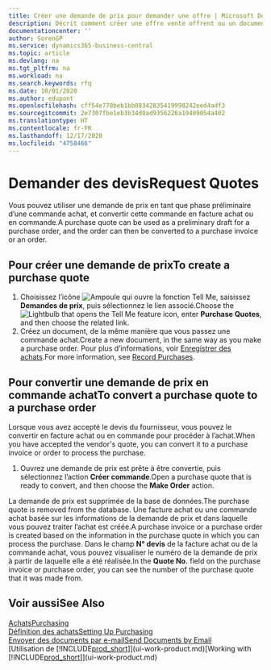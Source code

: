 ```yaml
---
title: Créer une demande de prix pour demander une offre | Microsoft Docs
description: Décrit comment créer une offre vente offrent ou un document de demande de proposition pour enregistrer votre offre à un client pour vendre des produits dans certaines conditions.
documentationcenter: ''
author: SorenGP
ms.service: dynamics365-business-central
ms.topic: article
ms.devlang: na
ms.tgt_pltfrm: na
ms.workload: na
ms.search.keywords: rfq
ms.date: 10/01/2020
ms.author: edupont
ms.openlocfilehash: cff54e778beb1bb08342835419998242eed4adf3
ms.sourcegitcommit: 2e7307fbe1eb3b34d0ad9356226a19409054a402
ms.translationtype: HT
ms.contentlocale: fr-FR
ms.lasthandoff: 12/17/2020
ms.locfileid: "4758466"
---
```

# <a name="request-quotes"></a><span data-ttu-id="760a4-103">Demander des devis</span><span class="sxs-lookup"><span data-stu-id="760a4-103">Request Quotes</span></span>
<span data-ttu-id="760a4-104">Vous pouvez utiliser une demande de prix en tant que phase préliminaire d’une commande achat, et convertir cette commande en facture achat ou en commande.</span><span class="sxs-lookup"><span data-stu-id="760a4-104">A purchase quote can be used as a preliminary draft for a purchase order, and the order can then be converted to a purchase invoice or an order.</span></span>


## <a name="to-create-a-purchase-quote"></a><span data-ttu-id="760a4-105">Pour créer une demande de prix</span><span class="sxs-lookup"><span data-stu-id="760a4-105">To create a purchase quote</span></span>
1. <span data-ttu-id="760a4-106">Choisissez l’icône ![Ampoule qui ouvre la fonction Tell Me](media/ui-search/search_small.png "Dites-moi ce que vous voulez faire"), saisissez **Demandes de prix**, puis sélectionnez le lien associé.</span><span class="sxs-lookup"><span data-stu-id="760a4-106">Choose the ![Lightbulb that opens the Tell Me feature](media/ui-search/search_small.png "Tell me what you want to do") icon, enter **Purchase Quotes**, and then choose the related link.</span></span>
2. <span data-ttu-id="760a4-107">Créez un document, de la même manière que vous passez une commande achat.</span><span class="sxs-lookup"><span data-stu-id="760a4-107">Create a new document, in the same way as you make a purchase order.</span></span> <span data-ttu-id="760a4-108">Pour plus d’informations, voir [Enregistrer des achats](purchasing-how-record-purchases.md).</span><span class="sxs-lookup"><span data-stu-id="760a4-108">For more information, see [Record Purchases](purchasing-how-record-purchases.md).</span></span>

## <a name="to-convert-a-purchase-quote-to-a-purchase-order"></a><span data-ttu-id="760a4-109">Pour convertir une demande de prix en commande achat</span><span class="sxs-lookup"><span data-stu-id="760a4-109">To convert a purchase quote to a purchase order</span></span>
<span data-ttu-id="760a4-110">Lorsque vous avez accepté le devis du fournisseur, vous pouvez le convertir en facture achat ou en commande pour procéder à l’achat.</span><span class="sxs-lookup"><span data-stu-id="760a4-110">When you have accepted the vendor's quote, you can convert it to a purchase invoice or order to process the purchase.</span></span>

1. <span data-ttu-id="760a4-111">Ouvrez une demande de prix est prête à être convertie, puis sélectionnez l’action **Créer commande**.</span><span class="sxs-lookup"><span data-stu-id="760a4-111">Open a purchase quote that is ready to convert, and then choose the **Make Order** action.</span></span>

<span data-ttu-id="760a4-112">La demande de prix est supprimée de la base de données.</span><span class="sxs-lookup"><span data-stu-id="760a4-112">The purchase quote is removed from the database.</span></span> <span data-ttu-id="760a4-113">Une facture achat ou une commande achat basée sur les informations de la demande de prix et dans laquelle vous pouvez traiter l’achat est créée.</span><span class="sxs-lookup"><span data-stu-id="760a4-113">A purchase invoice or a purchase order is created based on the information in the purchase quote in which you can process the purchase.</span></span> <span data-ttu-id="760a4-114">Dans le champ **N° devis** de la facture achat ou de la commande achat, vous pouvez visualiser le numéro de la demande de prix à partir de laquelle elle a été réalisée.</span><span class="sxs-lookup"><span data-stu-id="760a4-114">In the **Quote No.** field on the purchase invoice or purchase order, you can see the number of the purchase quote that it was made from.</span></span>

## <a name="see-also"></a><span data-ttu-id="760a4-115">Voir aussi</span><span class="sxs-lookup"><span data-stu-id="760a4-115">See Also</span></span>
[<span data-ttu-id="760a4-116">Achats</span><span class="sxs-lookup"><span data-stu-id="760a4-116">Purchasing</span></span>](purchasing-manage-purchasing.md)  
[<span data-ttu-id="760a4-117">Définition des achats</span><span class="sxs-lookup"><span data-stu-id="760a4-117">Setting Up Purchasing</span></span>](purchasing-setup-purchasing.md)  
[<span data-ttu-id="760a4-118">Envoyer des documents par e-mail</span><span class="sxs-lookup"><span data-stu-id="760a4-118">Send Documents by Email</span></span>](ui-how-send-documents-email.md)  
<span data-ttu-id="760a4-119">[Utilisation de [!INCLUDE[prod_short](includes/prod_short.md)]](ui-work-product.md)</span><span class="sxs-lookup"><span data-stu-id="760a4-119">[Working with [!INCLUDE[prod_short](includes/prod_short.md)]](ui-work-product.md)</span></span>
